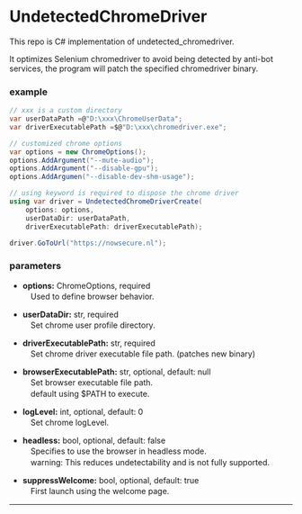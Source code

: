 # UndetectedChromeDriver  

This repo is C# implementation of undetected_chromedriver.  

It optimizes Selenium chromedriver to avoid being detected by anti-bot services, the program will patch the specified chromedriver binary.  

### example  

```C#
// xxx is a custom directory
var userDataPath =@"D:\xxx\ChromeUserData";
var driverExecutablePath =$@"D:\xxx\chromedriver.exe";

// customized chrome options
var options = new ChromeOptions();
options.AddArgument("--mute-audio");
options.AddArgument("--disable-gpu");
options.AddArgumen("--disable-dev-shm-usage");

// using keyword is required to dispose the chrome driver
using var driver = UndetectedChromeDriverCreate(
    options: options,
    userDataDir: userDataPath,
    driverExecutablePath: driverExecutablePath);

driver.GoToUrl("https://nowsecure.nl");
```  

### parameters  

* **options:** ChromeOptions, required  
　Used to define browser behavior.

* **userDataDir:** str, required  
　Set chrome user profile directory.

* **driverExecutablePath:** str, required  
　Set chrome driver executable file path. (patches new binary)

* **browserExecutablePath:** str, optional, default: null  
　Set browser executable file path.  
　default using $PATH to execute.  

* **logLevel:** int, optional, default: 0  
　Set chrome logLevel.  

* **headless:** bool, optional, default: false  
　Specifies to use the browser in headless mode.  
　warning: This reduces undetectability and is not fully supported.  

* **suppressWelcome:** bool, optional, default: true  
　First launch using the welcome page.  

---  